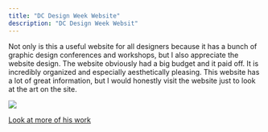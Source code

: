 ```yaml
---
title: "DC Design Week Website"
description: "DC Design Week Websit"
---
```

Not only is this a useful website for all designers because it has a bunch of graphic design conferences and workshops, but I also appreciate the website design. The website obviously had a big budget and it paid off. It is incredibly organized and especially aesthetically pleasing. This website has a lot of great information, but I would honestly visit the website just to look at the art on the site. 

<img src="/Blog/img/pinks.png" class="pic">

<a class="moreinfo" href="https://www.dcdesignweek.org/2017/events/"> Look at more of his work</a>

